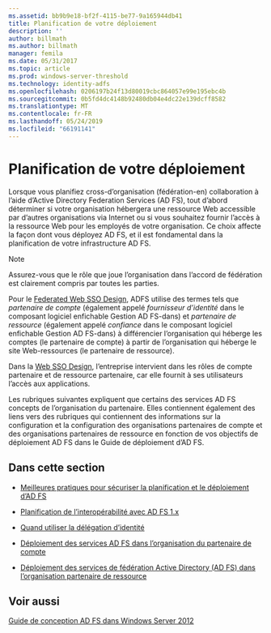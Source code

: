 ```yaml
---
ms.assetid: bb9b9e18-bf2f-4115-be77-9a165944db41
title: Planification de votre déploiement
description: ''
author: billmath
ms.author: billmath
manager: femila
ms.date: 05/31/2017
ms.topic: article
ms.prod: windows-server-threshold
ms.technology: identity-adfs
ms.openlocfilehash: 0206197b24f13d80019cbc864057e99e195ebc4b
ms.sourcegitcommit: 0b5fd4dc4148b92480db04e4dc22e139dcff8582
ms.translationtype: MT
ms.contentlocale: fr-FR
ms.lasthandoff: 05/24/2019
ms.locfileid: "66191141"
---
```

# <a name="planning-your-deployment"></a>Planification de votre déploiement

Lorsque vous planifiez cross\-d’organisation \(fédération\-en\) collaboration à l’aide d’Active Directory Federation Services \(AD FS\), tout d’abord déterminer si votre organisation hébergera une ressource Web accessible par d’autres organisations via Internet ou si vous souhaitez fournir l’accès à la ressource Web pour les employés de votre organisation. Ce choix affecte la façon dont vous déployez AD FS, et il est fondamental dans la planification de votre infrastructure AD FS.  
  
> [!NOTE]  
> Assurez-vous que le rôle que joue l’organisation dans l’accord de fédération est clairement compris par toutes les parties.  
  
Pour le [Federated Web SSO Design](Federated-Web-SSO-Design.md), ADFS utilise des termes tels que *partenaire de compte* \(également appelé *fournisseur d’identité* dans le composant logiciel enfichable Gestion AD FS\-dans\) et *partenaire de ressource* \(également appelé *confiance* dans le composant logiciel enfichable Gestion AD FS\-dans\) à différencier l’organisation qui héberge les comptes \(le partenaire de compte\) à partir de l’organisation qui héberge le site Web\-ressources \(le partenaire de ressource\).  
  
Dans la [Web SSO Design](Web-SSO-Design.md), l’entreprise intervient dans les rôles de compte partenaire et de ressource partenaire, car elle fournit à ses utilisateurs l’accès aux applications.  
  
Les rubriques suivantes expliquent que certains des services AD FS concepts de l’organisation du partenaire. Elles contiennent également des liens vers des rubriques qui contiennent des informations sur la configuration et la configuration des organisations partenaires de compte et des organisations partenaires de ressource en fonction de vos objectifs de déploiement AD FS dans le Guide de déploiement d’AD FS.  
  
## <a name="in-this-section"></a>Dans cette section  
  
-   [Meilleures pratiques pour sécuriser la planification et le déploiement d’AD FS](Best-Practices-for-Secure-Planning-and-Deployment-of-AD-FS.md)  
  
-   [Planification de l’interopérabilité avec AD FS 1.x](Planning-for-Interoperability-with-AD-FS-1.x.md)  
  
-   [Quand utiliser la délégation d’identité](When-to-Use-Identity-Delegation.md)  
  
-   [Déploiement des services AD FS dans l’organisation du partenaire de compte](Deploying-AD-FS-in-the-Account-Partner-Organization-2012.md)  
  
-   [Déploiement des services de fédération Active Directory (AD FS) dans l’organisation partenaire de ressource](Deploying-AD-FS-in-the-Resource-Partner-Organization-2012.md)  
  
## <a name="see-also"></a>Voir aussi
[Guide de conception AD FS dans Windows Server 2012](AD-FS-Design-Guide-in-Windows-Server-2012.md)


